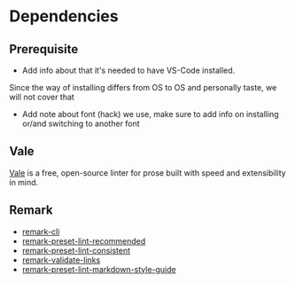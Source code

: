# Dependencies

## Prerequisite

- Add info about that it's needed to have VS-Code installed.

Since the way of installing differs from OS to OS and personally taste, we will not cover that

- Add note about font (hack) we use, make sure to add info on installing or/and switching to another font

## Vale

[Vale](https://errata-ai.github.io/vale/ "Link to Vale website") is a free, open-source linter for prose built with speed and extensibility in mind.

## Remark

- [remark-cli](https://www.npmjs.com/package/remark-cli "Link to remark-cli")
- [remark-preset-lint-recommended](https://www.npmjs.com/package/remark-preset-lint-recommended "Link to remark-preset-lint-recommended")
- [remark-preset-lint-consistent](https://www.npmjs.com/package/remark-preset-lint-consistent "Link to remark-preset-lint-consistent" )
- [remark-validate-links](https://github.com/remarkjs/remark-validate-links "Link to remark-validate-links")
- [remark-preset-lint-markdown-style-guide](https://www.npmjs.com/package/remark-preset-lint-markdown-style-guide "Link to remark-preset-lint-markdown-style-guide")
